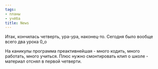 ```yaml
---
tags:
- планы
- учёба
title: News
---
```


Итак, кончилась четверть, ура-ура, наконец-то. Сегодня было вообще всего
два урока 0\_o

На каникулы программа преактивнейшая - много кодить, много работать,
много учиться. Плюс нужно смонтировать клип о школе - материал отснял в
первой четверти.
